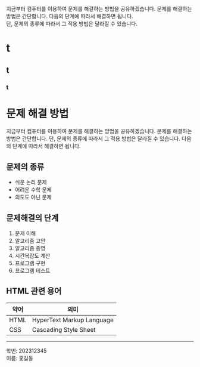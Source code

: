 지금부터 컴퓨터를 이용하여 문제를 해결하는 방법을 공유하겠습니다. 문제를 해결하는 방법은 간단합니다. 다음의 단계에 따라서 해결하면 됩니다.  
단, 문제의 종류에 따라서 그 적용 방법은 달라질 수 있습니다.
# t
## t
### t

# 문제 해결 방법

지금부터 컴퓨터를 이용하여 문제를 해결하는 방법을 공유하겠습니다. 문제를 해결하는 방법은 간단합니다. 단, 문제의 종류에 따라서 그 적용 방법은 달라질 수 있습니다. 다음의 단계에 따라서 해결하면 됩니다.

## 문제의 종류

- 쉬운 논리 문제  
- 어려운 수학 문제  
- 의도도 아닌 문제

## 문제해결의 단계

1. 문제 이해  
2. 알고리즘 고안  
3. 알고리즘 증명  
4. 시간복잡도 계산  
5. 프로그램 구현  
6. 프로그램 테스트

## HTML 관련 용어

| 약어  | 의미                          |
|-------|-------------------------------|
| HTML  | HyperText Markup Language     |
| CSS   | Cascading Style Sheet         |

---

학번: 202312345  
이름: 홍길동
